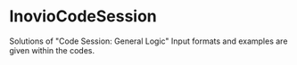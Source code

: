 # InovioCodeSession
Solutions of "Code Session: General Logic"
Input formats and examples are given within the codes.
